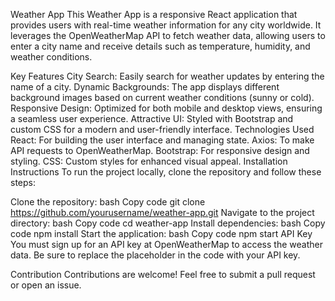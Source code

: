 Weather App
This Weather App is a responsive React application that provides users with real-time weather information for any city worldwide. It leverages the OpenWeatherMap API to fetch weather data, allowing users to enter a city name and receive details such as temperature, humidity, and weather conditions.

Key Features
City Search: Easily search for weather updates by entering the name of a city.
Dynamic Backgrounds: The app displays different background images based on current weather conditions (sunny or cold).
Responsive Design: Optimized for both mobile and desktop views, ensuring a seamless user experience.
Attractive UI: Styled with Bootstrap and custom CSS for a modern and user-friendly interface.
Technologies Used
React: For building the user interface and managing state.
Axios: To make API requests to OpenWeatherMap.
Bootstrap: For responsive design and styling.
CSS: Custom styles for enhanced visual appeal.
Installation Instructions
To run the project locally, clone the repository and follow these steps:

Clone the repository:
bash
Copy code
git clone https://github.com/yourusername/weather-app.git
Navigate to the project directory:
bash
Copy code
cd weather-app
Install dependencies:
bash
Copy code
npm install
Start the application:
bash
Copy code
npm start
API Key
You must sign up for an API key at OpenWeatherMap to access the weather data. Be sure to replace the placeholder in the code with your API key.

Contribution
Contributions are welcome! Feel free to submit a pull request or open an issue.
